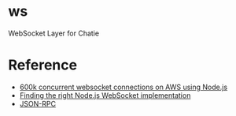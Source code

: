 # ws
WebSocket Layer for Chatie

# Reference
* [600k concurrent websocket connections on AWS using Node.js](https://blog.jayway.com/2015/04/13/600k-concurrent-websocket-connections-on-aws-using-node-js/)
* [Finding the right Node.js WebSocket implementation](https://medium.com/@denizozger/finding-the-right-node-js-websocket-implementation-b63bfca0539)
* [JSON-RPC](https://en.wikipedia.org/wiki/JSON-RPC#Implementations)
